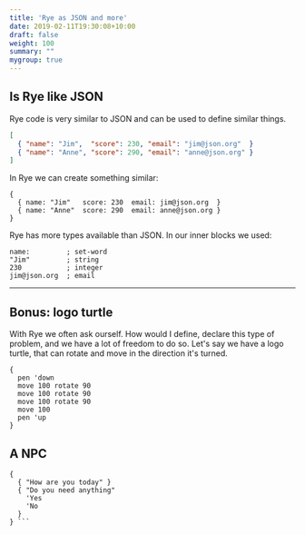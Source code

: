 ```yaml
---
title: 'Rye as JSON and more'
date: 2019-02-11T19:30:08+10:00
draft: false
weight: 100
summary: ""
mygroup: true
---
```


## Is Rye like JSON

Rye code is very similar to JSON and can be used to define similar things.

```json
[
  { "name": "Jim",  "score": 230, "email": "jim@json.org"  }
  { "name": "Anne", "score": 290, "email": "anne@json.org" }
]
```
In Rye we can create something similar:

```racket
{
  { name: "Jim"   score: 230  email: jim@json.org  }
  { name: "Anne"  score: 290  email: anne@json.org }
}
```

Rye has more types available than JSON. In our inner blocks we used: 

```racket
name:         ; set-word
"Jim"         ; string
230           ; integer 
jim@json.org  ; email
```

---

## Bonus: logo turtle

With Rye we often ask ourself. How would I define, declare this type of problem, and we have a lot of freedom to do so. Let's say we have a logo turtle, that can rotate and move in the direction it's turned.

```racket
{ 
  pen 'down 
  move 100 rotate 90 
  move 100 rotate 90
  move 100 rotate 90
  move 100
  pen 'up
} 
```

## A NPC



```racket
{ 
  { "How are you today" }
  { "Do you need anything" 
    'Yes 
	'No
  }
} ```
